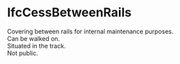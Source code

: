 IfcCessBetweenRails
===================
Covering between rails for internal maintenance purposes.  
Can be walked on.  
Situated in the track.  
Not public.


